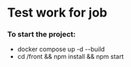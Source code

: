 # Test work for job

### To start the project:
* docker compose up -d --build
* cd /front && npm install && npm start
